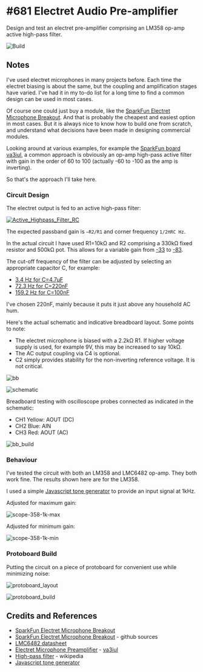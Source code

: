 # #681 Electret Audio Pre-amplifier

Design and test an electret pre-amplifier comprising an LM358 op-amp active high-pass filter.

![Build](./assets/ElectretPreamp_build.jpg?raw=true)

## Notes

I've used electret microphones in many projects before. Each time the electret biasing is about the same, but the coupling and
amplification stages have varied. I've had it in my to-do list for a long time to find a common design can be used in most cases.

Of course one could just buy a module, like the [SparkFun Electret Microphone Breakout](https://www.sparkfun.com/products/12758).
And that is probably the cheapest and easiest option in most cases. But it is always nice to know how to build one from scratch,
and understand what decisions have been made in designing commercial modules.

Looking around at various examples, for example the [SparkFun board](https://www.sparkfun.com/products/12758)
[va3iul](https://www.qsl.net/va3iul/Homebrew_RF_Circuit_Design_Ideas/Microphone_Preamp_Electret.gif),
a common approach is obviously an op-amp high-pass active filter with gain in the order of 60 to 100 (actually -60 to -100 as the amp is inverting).

So that's the approach I'll take here.

### Circuit Design

The electret output is fed to an active high-pass filter:

[![Active_Highpass_Filter_RC](./assets/Active_Highpass_Filter_RC.png?raw=true)](https://en.wikipedia.org/wiki/High-pass_filter)

The expected passband gain is `−R2/R1` and corner frequency `1/2πRC Hz`.

In the actual circuit I have used R1=10kΩ and R2 comprising a 330kΩ fixed resistor and 500kΩ pot.
This allows for a variable gain from
[-33](https://www.wolframalpha.com/input?i=-%28330k%CE%A9+%2B+0%CE%A9%29%2F10k%CE%A9) to
[-83](https://www.wolframalpha.com/input?i=-%28330k%CE%A9+%2B+500k%CE%A9%29%2F10k%CE%A9).

The cut-off frequency of the filter can be adjusted by selecting an appropriate capacitor C, for example:

* [3.4 Hz for C=4.7µF](https://www.wolframalpha.com/input?i=1%2F%282%CF%80*10k%CE%A9*4.7%C2%B5F%29)
* [72.3 Hz for C=220nF](https://www.wolframalpha.com/input?i=1%2F%282%CF%80*10k%CE%A9*220nF%29)
* [159.2 Hz for C=100nF](https://www.wolframalpha.com/input?i=1%2F%282%CF%80*10k%CE%A9*100nF%29)

I've chosen 220nF, mainly because it puts it just above any household AC hum.

Here's the actual schematic and indicative breadboard layout. Some points to note:

* The electret microphone is biased with a 2.2kΩ R1. If higher voltage supply is used, for example 9V, this may be increased to say 10kΩ.
* The AC output coupling via C4 is optional.
* C2 simply provides stability for the non-inverting reference voltage. It is not critical.

![bb](./assets/ElectretPreamp_bb.jpg?raw=true)

![schematic](./assets/ElectretPreamp_schematic.jpg?raw=true)

Breadboard testing with oscilloscope probes connected as indicated in the schematic:

* CH1 Yellow: AOUT (DC)
* CH2 Blue: AIN
* CH3 Red: AOUT (AC)

![bb_build](./assets/ElectretPreamp_bb_build.jpg?raw=true)

### Behaviour

I've tested the circuit with both an LM358 and LMC6482 op-amp. They both work fine. The results shown here are for the LM358.

I used a simple [Javascript tone generator](https://codingkata.tardate.com/javascript/tone_generator/) to provide an input signal at 1kHz.

Adjusted for maximum gain:

![scope-358-1k-max](./assets/scope-358-1k-max.gif)

Adjusted for minimum gain:

![scope-358-1k-min](./assets/scope-358-1k-min.gif)

### Protoboard Build

Putting the circuit on a piece of protoboard for convenient use while minimizing noise:

![protoboard_layout](./assets/protoboard_layout.jpg?raw=true)

![protoboard_build](./assets/protoboard_build.jpg?raw=true)

## Credits and References

* [SparkFun Electret Microphone Breakout](https://www.sparkfun.com/products/12758)
* [SparkFun Electret Microphone Breakout](https://github.com/sparkfun/Electret_Microphone_Breakout/tree/Revision) - github sources
* [LMC6482 datasheet](https://www.futurlec.com/Linear/LMC6482IN.shtml)
* [Electret Microphone Preamplifier](https://www.qsl.net/va3iul/Homebrew_RF_Circuit_Design_Ideas/Microphone_Preamp_Electret.gif) - [va3iul](https://www.qsl.net/v/va3iul//Homebrew_RF_Circuit_Design_Ideas/Homebrew_RF_Circuit_Design_Ideas.htm)
* [High-pass filter](https://en.wikipedia.org/wiki/High-pass_filter) - wikipedia
* [Javascript tone generator](https://codingkata.tardate.com/javascript/tone_generator/)
